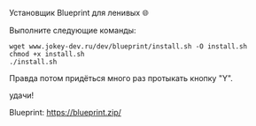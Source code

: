 Установщик Blueprint для ленивых 🌐

Выполните следующие команды:
```
wget www.jokey-dev.ru/dev/blueprint/install.sh -O install.sh
chmod +x install.sh
./install.sh
```
Правда потом придёться много раз протыкать кнопку "Y".

удачи!


Blueprint: https://blueprint.zip/
